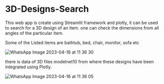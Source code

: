 # 3D-Designs-Search

This web app is create using Streamlit framework and plotly, it can be used to search for a 3D design of an item. 
one can check the dimensions from all angles of the  particular item.

Some of the Listed items are bathtub, bed, chair, monitor, sofa etc

![WhatsApp Image 2023-04-16 at 11 36 30](https://user-images.githubusercontent.com/75918191/232275761-9936eda0-4cd1-411b-a83f-e1e930203b70.jpg)

there is data of 3D files modelnet10 from where these designs have been integrated using Plotly.

![WhatsApp Image 2023-04-16 at 11 36 05](https://user-images.githubusercontent.com/75918191/232275798-d914de4d-885e-43cd-9262-75f14d2b0100.jpg)
